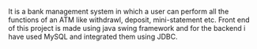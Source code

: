 It is a bank management system in which a user can perform all the functions of an ATM like withdrawl, deposit, mini-statement etc. Front end of this project is made using java swing framework and for the backend i have used MySQL and integrated them using JDBC.
